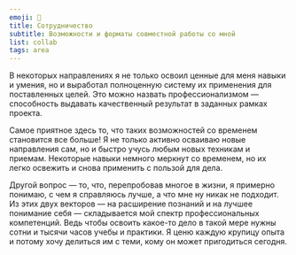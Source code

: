 ```yaml
---
emoji: 🤝
title: Сотрудничество
subtitle: Возможности и форматы совместной работы со мной
list: collab
tags: area
---
```


В некоторых направлениях я не только освоил ценные для меня навыки и умения, но и выработал полноценную систему их применения для поставленных целей. Это можно назвать профессионализмом — способность выдавать качественный результат в заданных рамках проекта.

Самое приятное здесь то, что таких возможностей со временем становится все больше! Я не только активно осваиваю новые направления сам, но и быстро учусь любым новых техникам и приемам. Некоторые навыки немного меркнут со временем, но их легко освежить и снова применить с пользой для дела. 

Другой вопрос — то, что, перепробовав многое в жизни, я примерно понимаю, с чем я справляюсь лучше, а что мне ну никак не подходит. Из этих двух векторов — на расширение познаний и на лучшее понимание себя — складывается мой спектр профессиональных компетенций. Ведь чтобы освоить какое-то дело в такой мере нужны сотни и тысячи часов учебы и практики. Я ценю каждую крупицу опыта и потому хочу делиться им с теми, кому он может пригодиться сегодня.


